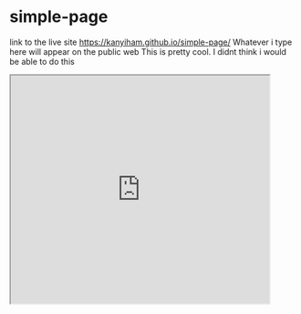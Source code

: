 # simple-page

link to the live site https://kanyiham.github.io/simple-page/
Whatever i type here will appear on the public web
This is pretty cool. I didnt think i would be able to do this
<iframe src="https://docs.google.com/spreadsheets/d/e/2PACX-1vRyibzbIB_v5F0kne9-XxLz9Kw8w7AOkrDG1ikwV3M21geDWC11UnUUEtjh_czZNTsbPzZU-4tBoAsj/pubhtml?gid=0&amp;single=true&amp;widget=true&amp;headers=false"width="90%" height="400"></iframe>
